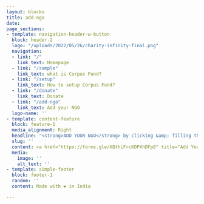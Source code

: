 ```yaml
---
layout: blocks
title: add-ngo
date: 
page_sections:
- template: navigation-header-w-button
  block: header-2
  logo: "/uploads/2022/05/26/charity-infinity-final.png"
  navigation:
  - link: "/"
    link_text: Homepage
  - link: "/sample"
    link_text: what is Corpus Fund?
  - link: "/setup"
    link_text: How to setup Corpus Fund?
  - link: "/donate"
    link_text: Donate
  - link: "/add-ngo"
    link_text: Add your NGO
  logo-name: ''
- template: content-feature
  block: feature-1
  media_alignment: Right
  headline: "<strong>ADD YOUR NGO</strong> by clicking &amp; filling the below form"
  slug: ''
  content: <a href="https://forms.gle/XQthLFrcKDPXhDFp8" title="Add Your Ngo-form"><button style="background-color: rgb(253, 128, 108); padding: 10px; border: 0px; font-size: large; border-radius: 5px;">Add Your NGO</button></a>
  media:
    image: ''
    alt_text: ''
- template: simple-footer
  block: footer-1
  random: ''
  content: Made with ❤︎ in India

---
```

